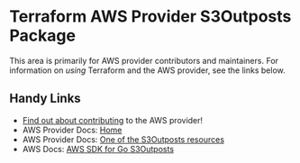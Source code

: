 # Terraform AWS Provider S3Outposts Package

This area is primarily for AWS provider contributors and maintainers. For information on _using_ Terraform and the AWS provider, see the links below.


## Handy Links

* [Find out about contributing](../../../docs/contributing) to the AWS provider!
* AWS Provider Docs: [Home](https://registry.terraform.io/providers/hashicorp/aws/latest/docs)
* AWS Provider Docs: [One of the S3Outposts resources](https://registry.terraform.io/providers/hashicorp/aws/latest/docs/resources/s3outposts_endpoint)
* AWS Docs: [AWS SDK for Go S3Outposts](https://docs.aws.amazon.com/sdk-for-go/api/service/s3outposts/)
